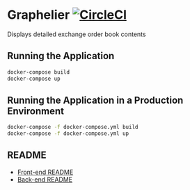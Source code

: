 # Graphelier [![CircleCI](https://circleci.com/gh/Lercerss/graphelier.svg?style=svg&circle-token=50dd302111fbcd79ed4503e7970d95ef963b155e)](https://circleci.com/gh/Lercerss/graphelier)

Displays detailed exchange order book contents

## Running the Application

```sh
docker-compose build
docker-compose up
```

## Running the Application in a Production Environment

```sh
docker-compose -f docker-compose.yml build
docker-compose -f docker-compose.yml up
```

## README

-   [Front-end README](https://github.com/Lercerss/graphelier/blob/master/app/README.md)
-   [Back-end README](https://github.com/Lercerss/graphelier/blob/master/core/README.md)

